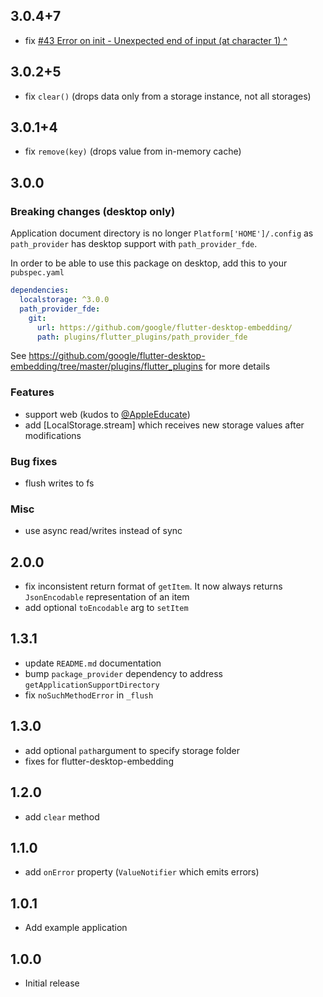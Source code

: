 ## 3.0.4+7

- fix [#43 Error on init - Unexpected end of input (at character 1) ^](https://github.com/lesnitsky/flutter_localstorage/issues/43)

## 3.0.2+5

- fix `clear()` (drops data only from a storage instance, not all storages)

## 3.0.1+4

- fix `remove(key)` (drops value from in-memory cache)

## 3.0.0

### Breaking changes (desktop only)

Application document directory is no longer `Platform['HOME']/.config` as `path_provider` has desktop support with `path_provider_fde`.

In order to be able to use this package on desktop, add this to your `pubspec.yaml`

```pubspec.yaml
dependencies:
  localstorage: ^3.0.0
  path_provider_fde:
    git:
      url: https://github.com/google/flutter-desktop-embedding/
      path: plugins/flutter_plugins/path_provider_fde
```

See https://github.com/google/flutter-desktop-embedding/tree/master/plugins/flutter_plugins for more details

### Features

- support web (kudos to [@AppleEducate](https://github.com/AppleEducate))
- add [LocalStorage.stream] which receives new storage values after modifications

### Bug fixes

- flush writes to fs

### Misc

- use async read/writes instead of sync

## 2.0.0

- fix inconsistent return format of `getItem`. It now always returns `JsonEncodable` representation of an item
- add optional `toEncodable` arg to `setItem`

## 1.3.1

- update `README.md` documentation
- bump `package_provider` dependency to address `getApplicationSupportDirectory`
- fix `noSuchMethodError` in `_flush`

## 1.3.0

- add optional `path`argument to specify storage folder
- fixes for flutter-desktop-embedding

## 1.2.0

- add `clear` method

## 1.1.0

- add `onError` property (`ValueNotifier` which emits errors)

## 1.0.1

- Add example application

## 1.0.0

- Initial release
